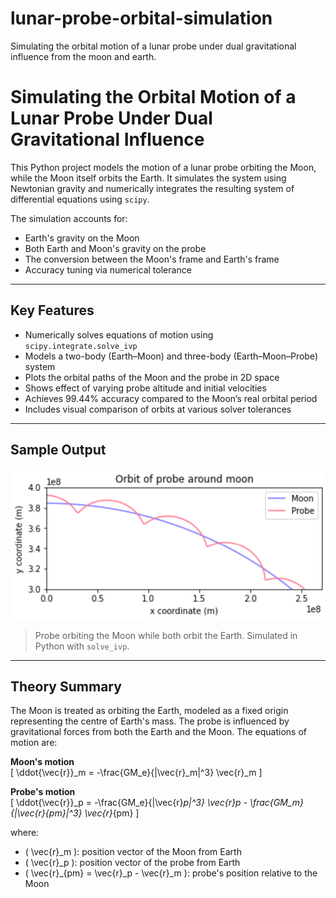 # lunar-probe-orbital-simulation
Simulating the orbital motion of a lunar probe under dual gravitational influence from the moon and earth.

# Simulating the Orbital Motion of a Lunar Probe Under Dual Gravitational Influence

This Python project models the motion of a lunar probe orbiting the Moon, while the Moon itself orbits the Earth. It simulates the system using Newtonian gravity and numerically integrates the resulting system of differential equations using `scipy`.

The simulation accounts for:
- Earth's gravity on the Moon
- Both Earth and Moon's gravity on the probe
- The conversion between the Moon's frame and Earth's frame
- Accuracy tuning via numerical tolerance

---

## Key Features

- Numerically solves equations of motion using `scipy.integrate.solve_ivp`
- Models a two-body (Earth–Moon) and three-body (Earth–Moon–Probe) system
- Plots the orbital paths of the Moon and the probe in 2D space
- Shows effect of varying probe altitude and initial velocities
- Achieves 99.44% accuracy compared to the Moon’s real orbital period
- Includes visual comparison of orbits at various solver tolerances

---

## Sample Output

![Probe orbiting the Moon](images/probe_and_moon_plot_clip.png)
> Probe orbiting the Moon while both orbit the Earth. Simulated in Python with `solve_ivp`.

---

## Theory Summary

The Moon is treated as orbiting the Earth, modeled as a fixed origin representing the centre of Earth's mass. The probe is influenced by gravitational forces from both the Earth and the Moon. The equations of motion are:

**Moon's motion**  
\[
\ddot{\vec{r}}_m = -\frac{GM_e}{|\vec{r}_m|^3} \vec{r}_m
\]

**Probe's motion**  
\[
\ddot{\vec{r}}_p = -\frac{GM_e}{|\vec{r}_p|^3} \vec{r}_p - \frac{GM_m}{|\vec{r}_{pm}|^3} \vec{r}_{pm}
\]

where:
- \( \vec{r}_m \): position vector of the Moon from Earth
- \( \vec{r}_p \): position vector of the probe from Earth
- \( \vec{r}_{pm} = \vec{r}_p - \vec{r}_m \): probe's position relative to the Moon


